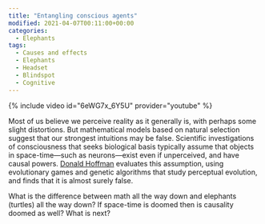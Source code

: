 ```yaml
---
title: "Entangling conscious agents"
modified: 2021-04-07T00:11:00+00:00
categories:
  - Elephants
tags:
  - Causes and effects
  - Elephants
  - Headset
  - Blindspot
  - Cognitive
---
```


{% include video id="6eWG7x_6Y5U" provider="youtube" %}

Most of us believe we perceive reality as it generally is, with perhaps some slight distortions. But mathematical models based on natural selection suggest that our strongest intuitions may be false. Scientific investigations of consciousness that seeks biological basis typically assume that objects in space-time—such as neurons—exist even if unperceived, and have causal powers. [Donald Hoffman](https://www.cogsci.uci.edu/~ddhoff/) evaluates this assumption, using evolutionary games and genetic algorithms that study perceptual evolution, and finds that it is almost surely false. 

What is the difference between math all the way down and elephants (turtles) all the way down?
If space-time is doomed then is causality doomed as well? What is next?


